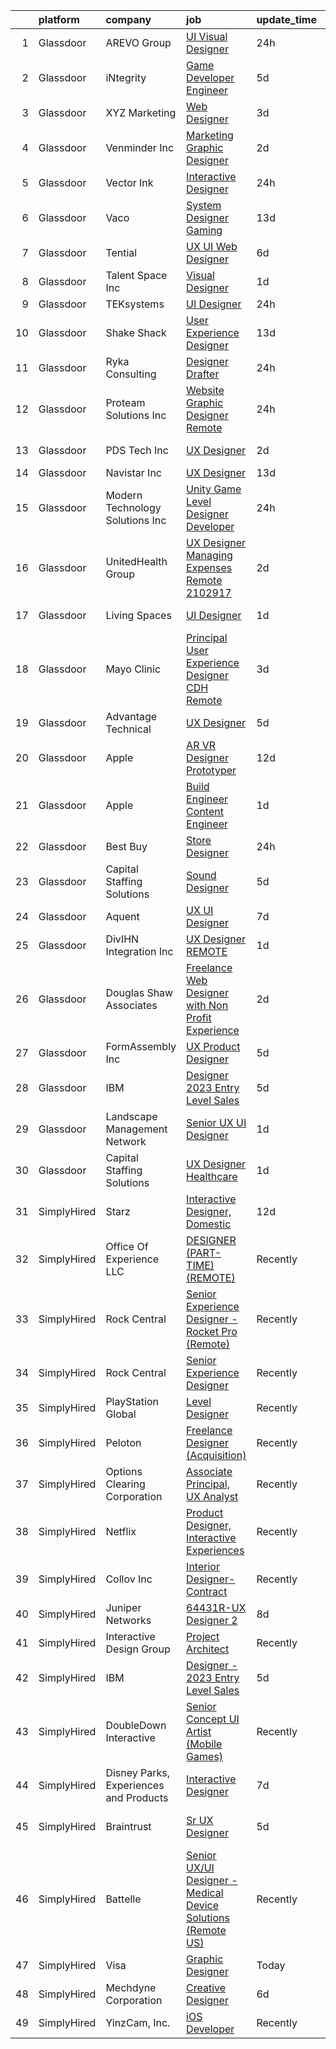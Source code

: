 

|    | platform    | company                                | job                                                                                                                                                                                                                                                                                                                                                                                                                                                                                                                                                                                                                                                                                                                                                                                                                                                                                                                                                                                                                                                                                                                                                                                                                                                                                                                                                                                                                                                                                                                                   | update_time   | location             |
|---:|:------------|:---------------------------------------|:--------------------------------------------------------------------------------------------------------------------------------------------------------------------------------------------------------------------------------------------------------------------------------------------------------------------------------------------------------------------------------------------------------------------------------------------------------------------------------------------------------------------------------------------------------------------------------------------------------------------------------------------------------------------------------------------------------------------------------------------------------------------------------------------------------------------------------------------------------------------------------------------------------------------------------------------------------------------------------------------------------------------------------------------------------------------------------------------------------------------------------------------------------------------------------------------------------------------------------------------------------------------------------------------------------------------------------------------------------------------------------------------------------------------------------------------------------------------------------------------------------------------------------------|:--------------|:---------------------|
|  1 | Glassdoor   | AREVO Group                            | [UI Visual Designer](https://www.glassdoor.com/partner/jobListing.htm?pos=103&ao=1110586&s=58&guid=000001833ffa6fea9a860ae3330b8d7d&src=GD_JOB_AD&t=SR&vt=w&ea=1&cs=1_54bd0128&cb=1663225721382&jobListingId=1008139782334&cpc=3BA4CE39D5B5DEF5&jrtk=3-0-1gcvvks5gii34801-1gcvvks61kcng800-09cb5fbe91300c7e--6NYlbfkN0BCLW45RZuRc772PykXY_iXs7CHdsEvuP3whbuRYvlLzUPBgski3_CRPHCklom68OsOg44Yj3MDtF75NEExsJSqVGvHT9UJ3TsYQpGqoA--RGO67Dbf5as1BcATX9IQbrsfAbGz9pAsupXmp9GdshoA5iLPOWqjSwjItMdoRnjNWhjRVdnRKu356wxDDya7Tr0J8vY1zB4ZWg-7O6w0EApd8m6ltJISrJALI0K7ZZVyh-gaWnslbDwhmBqcX0yXUngjD4T7e-hdhLnRseu3PRiGxxU-XiqhVTlvJfcKkeStp-jki9goA8Jcf4cmBMzRzCL7gA3Ta84gRLthPesI0gU5s_OcCaaD9Z3Mdv98vOFSisi99t9Omi8eBhkZ_5Ktg7kVBYsUy0VSzObexCih0ncIU7PmoHU0twJhJ4VaMZE9JncOeBkagKDh13l1kum7H0upPTIuMQIMee1oHhcikRiS4Wc0nnWwUz4UV3P0YBf67tcFR7JDdL1L6CVHzhffW1m8zeCZ1Yw2cA%3D%3D)                                                                                                                                                                                                                                                                                                                                                                                                                                                                                                                                                                                                                                                             | 24h           | Remote               |
|  2 | Glassdoor   | iNtegrity                              | [Game Developer Engineer](https://www.glassdoor.com/partner/jobListing.htm?pos=126&ao=1110586&s=58&guid=000001833ffa6fea9a860ae3330b8d7d&src=GD_JOB_AD&t=SR&vt=w&ea=1&cs=1_7e505316&cb=1663225721387&jobListingId=1008129780323&cpc=42BEC95245890617&jrtk=3-0-1gcvvks5gii34801-1gcvvks61kcng800-4573d5f5e8c55fc0--6NYlbfkN0C7QpSfatUTTt_pWYjh4fmCixpaZixxEgk6WqG2e9JFSn8PLDX21so4BUVMbM-nBKhUj69Sr6OpTqYDA7c7087Zkx1rCN74-lugdvlBewCd_1ZIW96wtt_ZQBL96XnFuywy5_D_RtQVA2RWdPeLXY6wv17lUkoo63IjPOysvG-AS5xisPuiO1ZcwYqzUtykwDjmre1FINR4PDv9zzsc3dF1uWSkUB2RQno03HC60DTegrPD9mTgvSpJgPq_dVAzefk9DakXLOGeQ7LgNRMxoytv2yQh15yickQnB_8Guz4w8pV75JJqZ-11zaVLIR1dY3UifhipuWM_x6neLw1H2M8chSHu03jDgwzL5uVN_vzFarVzoJLy3i7WR43nZAH39WRxuT2HuRMZdO5NDWMSqh6zyXSu17tS0PnT_V0_HpYPzoOxYIOC2XlYN2G3gmGkhY3mSvHigFWSKRtC2wcd_VQiw79SR4FmPhhhUaSkA5UcGypEYe4YpEHwRzSqp8Qv9-1uHSQXK2jQug%3D%3D)                                                                                                                                                                                                                                                                                                                                                                                                                                                                                                                                                                                                                                                        | 5d            | Las Vegas, NV        |
|  3 | Glassdoor   | XYZ Marketing                          | [Web Designer](https://www.glassdoor.com/partner/jobListing.htm?pos=106&ao=1110586&s=58&guid=000001833ffa6fea9a860ae3330b8d7d&src=GD_JOB_AD&t=SR&vt=w&ea=1&cs=1_8452b538&cb=1663225721383&jobListingId=1008132530294&cpc=41F4513DE90102B9&jrtk=3-0-1gcvvks5gii34801-1gcvvks61kcng800-f26ac9a8bdb5888e--6NYlbfkN0DAwgduWqBP7ymGN-lTADpinz2i-23XbRAyg5ywqS-MDfuU4MrSvHQraRhQ3-ScocNkcZCRwab-e7tPhQcz012uQA-E4W2-riZC6FvJnsZZIT9y-sniPwc0LCLz_CSHo-y9_yveK48Pdotu8lDhQJ8Z6S5muA92RqklBUmw1yW0UAACyTUMqkK6wfj5jbhKfTPaaYvfQTRorF45iTVDzROnG4_sHU3tsO_mvSJxoC7QYJh7v9-8zyDfh2KSTVheBVxcH3PizSgP1BsBWcr_azYDe_98GyJtj_js2jKVq-lYxrfrzD4G7DLTtK7mjXS65nTjTLfs8ukWWZqMmacKNT_FmS3MS-M71cFjfMskF3Cf_SQR0Xcts8Ya6wPqflBWc1b8eTUh1awgeVaBGVV_qvMWW-5G14viUtgolvG4gXANaOp1cR08gvnSMqcKLcItUYOBFZ4xAvni79K-fRkY422r2B1ngD71Q7-rqYbiilQsvaik4tuJr74t)                                                                                                                                                                                                                                                                                                                                                                                                                                                                                                                                                                                                                                                                                               | 3d            | Ogden, UT            |
|  4 | Glassdoor   | Venminder Inc                          | [Marketing Graphic Designer](https://www.glassdoor.com/partner/jobListing.htm?pos=111&ao=1110586&s=58&guid=000001833ffa6fea9a860ae3330b8d7d&src=GD_JOB_AD&t=SR&vt=w&cs=1_a48e29c1&cb=1663225721383&jobListingId=1008134379665&cpc=5EFBB0462F9C6B7A&jrtk=3-0-1gcvvks5gii34801-1gcvvks61kcng800-27972f8e8282f763--6NYlbfkN0AMXubMcf9zG5pjFo4NIRXEjYg0qx6HblbRQuuKPpnfpXE45buNZeny8MAvJCnQq4YNjc1Ikx4X1sKVkRXVJOYDLKQqR7Fv5Z6k8TsNcVY8MkLY14KeZzACUaWJsLL5l_kLcI2TGh-cpF8TIFTv6lh1nya4vVJcta2zxuc6spMz1BwNovLkoXkEVIbl2rtLBGeURpQ9jGG__d4kJUOGQhoGjB_ACsjxSuLoIplJnYpIRleMrSTtpQ7KZAtoHaJpzKk6Yg2NQvVaylb_2RLHpfS5PvmOx93kpeC27rb0wSW0P3O_WhnxVNXKn7kv-1CO2MKlN15MJeqN_2ZQjnfqYLujqzhsMl9K4iiFoTYun5T0sBaVd7qUNhWxvsJhYVsiicBn_N2Sx-IIAOLsM07aKX9EyQMyTogUNFbDRDPIq59LvUd6b-CNe0pr8-qhiBAbGlajNc66M3GsCjhtDvRN4YoLQEm3buVhqo8%3D)                                                                                                                                                                                                                                                                                                                                                                                                                                                                                                                                                                                                                                                                                                        | 2d            | Remote               |
|  5 | Glassdoor   | Vector   Ink                           | [Interactive Designer](https://www.glassdoor.com/partner/jobListing.htm?pos=101&ao=1110586&s=58&guid=000001833ffa6fea9a860ae3330b8d7d&src=GD_JOB_AD&t=SR&vt=w&ea=1&cs=1_2f6bafd9&cb=1663225721382&jobListingId=1008139755384&cpc=41F4513DE90102B9&jrtk=3-0-1gcvvks5gii34801-1gcvvks61kcng800-7cc4b24e4dba69a2--6NYlbfkN0Cd5ZvLdai7cR0fypH5_WiGezUQesq24dbKuF0ly35ya7XTnX1N3U-q7l0Ocptzp3aFrxxJPxjscP_HqQJEp5Du56CI-Al7Gl9B5gtrttJ_qayG8lkYpmiwPT1DGZO-ByAtbFjAIgm7GRTFjAONy77PC8STIJDg_3dCaahWn_W5ZbMGmCFq-i0jHTurQEySaMRaTgzhh4UbukmrdrD56JgHrnm6UhesnUq50ZlgUUp7WV4AVSZurtnA1KR1-eWQlz3rdXTI6oyRsEtFINCJuUQALyJr-uyF3PxwxwNAOxjcO4SrCmcdZopV0_fk6o8FMv3-Upp4jEcEcXxx8O9Q8zga4LQrnWlh6k0czHleRezb8NxiqLVvy18AwN752qFIxgmBGZuE374howukVgiMwH9xww7eRNoDTH3-2q6Ec1FIBEDXXnASSP1TSZXKX3ToDtMwnlrhHxNXUwlrZC6v5R0K1JclnmUiy1fg1LupmasBe26cz9_E1GtzswHkTumNRTPDQcDSMk7yJA%3D%3D)                                                                                                                                                                                                                                                                                                                                                                                                                                                                                                                                                                                                                                                           | 24h           | Wisconsin Dells, WI  |
|  6 | Glassdoor   | Vaco                                   | [System Designer  Gaming](https://www.glassdoor.com/partner/jobListing.htm?pos=129&ao=1110586&s=58&guid=000001833ffa6fea9a860ae3330b8d7d&src=GD_JOB_AD&t=SR&vt=w&ea=1&cs=1_d2994315&cb=1663225721387&jobListingId=1008110168654&cpc=3BA4CE39D5B5DEF5&jrtk=3-0-1gcvvks5gii34801-1gcvvks61kcng800-1418fff10eaba24e--6NYlbfkN0D_sybMACCpf9B-677oK5j6rPldVB6BlrVvFjO_o-GJZbzuF-qh4PxErFUqfUsv_6txMq4qO4BF59x5OmmMqWBq2eMsQXzcbwuDv4advwF3gy-ueN0P2coOBG7i_TS-t2iXgGBrt8G5EfCtWuwRTcokAON6i8sx_EwdBREiOyTbx-vIBsTyCyzcNVe9O9SFQTlEfpqmISo4PT7t36La4ZKVQJ5kroFTjY1sTtjND3ApdsujSarDS18ahk8UfB86uxRbOD_zpTbjIt_g1HY5T5g-neXvYouZngj-lQabIKClPbFrjMaZmjeZjk6JHLunpSNu5zhg8RwrdpmvLRsupcc5o_lxGl8HDEqxFUb_mscNdArwc6sI8uilbGrz0rlMfd4oqnbyWevApQBmDOtwv3Y_EirLRa59aFLNMqDiyrRJoi3MtsAUBFyXmJs6EWqOHmy_8nkLdDMQGiW1mmsNMsqYI1GG5QB_0SdQHiezG9Bw6q5Ee2UTFFrM9W_D6aOxMmnaxcygI3oiNGjR0TMgNoZDeahM0faXsX4%3D)                                                                                                                                                                                                                                                                                                                                                                                                                                                                                                                                                                                                                                      | 13d           | Los Angeles, CA      |
|  7 | Glassdoor   | Tential                                | [UX UI Web Designer](https://www.glassdoor.com/partner/jobListing.htm?pos=124&ao=1110586&s=58&guid=000001833ffa6fea9a860ae3330b8d7d&src=GD_JOB_AD&t=SR&vt=w&ea=1&cs=1_666d4c14&cb=1663225721387&jobListingId=1008126712146&cpc=7F6F94E2229B3AB5&jrtk=3-0-1gcvvks5gii34801-1gcvvks61kcng800-a0ab43ccdca4ab37--6NYlbfkN0D_VUMocHtM7-M2l7xhQCiQST1RW5dQjS02UsWe7tYaNAZWZWTzZ6bpJTAOxr1kLZpV2dOEj8X0RpgoX-6oYgwxW2ECsBFltJ4vvjZtvl-PpiqWrYgxvFyIvS4h8Q2YAmMPYuvr8NxRVbgHo2DJVhnozC-eHuOIzmZusGKTgoqH65bvJqHzi34Cuw_awtDSlwBjxSpg5XlBizxWz96yncO5xsN8N07Kz3kC4YRtvNor2OYZ0txIz_H3Cb0I2ZWWeY0m3M55Cthkj5ypQU-3j8fSFv9zlzWcStNJpNluqQNKu222_iYENYbPlrYFvsDWtp8qlN50BfPokgu0yGxIAn_sL5MiGUPEEyLhucW0S-T7H6FdyNxzpJjtIUYSdrv75A8uaMKgt3-0e-C8DBa3q5IhdOyCN6CC4T30u4dCGzmFbxCuVo9-cYoJsAF6EFE_OaJ4LabrY7V5WJq-jOprxGDI9QIQWlQYpiAitwv03e-3bolQWbkDq8exoTCqehSF93rjnSI3JsGijIo1SxKfe12f)                                                                                                                                                                                                                                                                                                                                                                                                                                                                                                                                                                                                                                                         | 6d            | Tampa, FL            |
|  8 | Glassdoor   | Talent Space  Inc                      | [Visual Designer](https://www.glassdoor.com/partner/jobListing.htm?pos=125&ao=1110586&s=58&guid=000001833ffa6fea9a860ae3330b8d7d&src=GD_JOB_AD&t=SR&vt=w&ea=1&cs=1_527a25b6&cb=1663225721387&jobListingId=1008136906259&cpc=217C45A42544DB93&jrtk=3-0-1gcvvks5gii34801-1gcvvks61kcng800-0b3249c124df52fe--6NYlbfkN0BOEstObOQD_ogjKDbW5-Rezlx5r_kqSXxr2dm5zbHa8v_GxZGOfMhGYw6wULphRp6PmSwec1Di8hxhHU27ntNVDftxP06iqPqqElfRgz5xLVJTk9pFgsIwAO6TCFGGlmjLcGdUMFaPweLp6XqBSr4Cym9cW0jtKjsB7X70CYRvGSFHd7L_cjFXTXzz17gnglHvqMcIePXZcfo9MtuE_cYE0qqU-Wo9mZVWZqqIdtMGdHLN_qE4373es8sjZcn4u4QWxrcgEgXca-lM5tXxYJVV0LaqCwTVTCA3MSQdnqHXZpqQ72B6TBplbKo7XSl1koz9Op1AdfGmcKl1omRRh-utB783uzgbnNkfO7jW1Ha-Zc6GbeSeCP81UAsxww5EmqUxEnlK6whVUCpmCFtzONc1Gc4QgQIHoWdMfmvvdOYJMQVrm2GfZ3D-v7Bto4JStq9YAJX94SwrGdtUczeQDoXzrqX7Jf3A_-7iiq1dPaMfbiuYDSy14cF7goWrSyyNbUs%3D)                                                                                                                                                                                                                                                                                                                                                                                                                                                                                                                                                                                                                                                                              | 1d            | Boston, MA           |
|  9 | Glassdoor   | TEKsystems                             | [UI Designer](https://www.glassdoor.com/partner/jobListing.htm?pos=123&ao=1110586&s=58&guid=000001833ffa6fea9a860ae3330b8d7d&src=GD_JOB_AD&t=SR&vt=w&cs=1_d2d5d59c&cb=1663225721387&jobListingId=1008139170501&cpc=3BA4CE39D5B5DEF5&jrtk=3-0-1gcvvks5gii34801-1gcvvks61kcng800-dcecb4742878a042--6NYlbfkN0AuKz8EBO1xHDEL7V2YF9xF3dC_I9B9i-Zw2Jh8clPMK3KTieKealHQMRxLfyLBLKJ_aEawN_Ftcm3oK5qCBmQYIAFLuUNknXqU1RE4IxkKMX0GkemECBHvQwML9Bd2KsXdwxujbGWC0DUgt0jSXNgrf-PmCL5RIro4jTAdH0zkQqIjwcsRfYa78uD79Vy7VvdCjezqY0aFCX7sNs-B1lSJCYQ1-SgFCKdRXCcvuQXxXjj4DjAu70v0hrMip3kxWlMHPvctSryKyJsq7D4MbkipnxgCd4wy85aByGd1rw6GVniA8RgCR4ljPodNQpuiPSI0UodADrDN7m6E0EedA8x5kmMV5QthwXNEiN-3NjFWnzKp2Mfl9nJlz4DnKbdjZ_pdhK5yOZTfXJNQ0wpF4dy2XyNFUOvIy3WLp9-hcnuav8WsMEEpBu5i16r8uJLZZguzD_F5wKrSiWM1G4j7ZPcSFqKJzbMmn6owzfX0JCtohDekCUEu_uniKlbMU1V9Tqz9pWsaeAA3nLXkAMCahzbxP7INuF4bsb0ksi19ur4gLZGLlmahhhjMzO8VpZ9lwBvIaD0xYXfoWZbNclYQ9hcCEtVD_n-OFv64kQIvoo_e8eRWeeM5GKNcfi7fp52yW0EIvVesMmPlt_UQcMs8x0MTkpk8qUNYcA8mIpDuocU9xK_poD-OOTCP1YG9TfbSJ1nJaUhusd0-BDTgGGtfAHCyaIgjfxxvgXBBA0oDObrf2EYFL_Rrounlb2I32j17zeS0w6NeFrMJifnqXNV3UAgCVhw0O0CBZmJ0zSIhKlVay63T018pgmUxNfuCCDpch8_hr1BwzC5qklRQdVJMRTQuH3-2JI53LrGa0We8uNw1o4L3q3yemDOPpdb_OFAsqPa95og4HC1xZWaeQnPLU_lJy8DrIbfdKWLOkIcoJ9xVuA%3D%3D)                                                                                                                                                                                                                                         | 24h           | Chicago, IL          |
| 10 | Glassdoor   | Shake Shack                            | [User Experience Designer](https://www.glassdoor.com/partner/jobListing.htm?pos=116&ao=1110586&s=58&guid=000001833ffa6fea9a860ae3330b8d7d&src=GD_JOB_AD&t=SR&vt=w&cs=1_0435dd58&cb=1663225721386&jobListingId=1008112459297&cpc=75B6770C194DCF89&jrtk=3-0-1gcvvks5gii34801-1gcvvks61kcng800-caac90f295fe97f9--6NYlbfkN0AUow_dxMS_v80f0u0K9MxgQayua8bWJUgZcUej3_6JYYtfmhx5VHDKfESYDm4fPhlQ7751unAm1HOhjzl5UvewZP8ITksCLwZBKhs8NGWn9f9-pjmLSuoRRFVb-8QhQOvpytfWC1hs7A_RnM9Fm1_gX4iYMLbt36vMDuNvN-8L9tKeYRXgrGyiKLZzQttvzsywusibc2rtkE_IodfptEsYvudpcKTOFeZ71gB4_fb33fdjwot1Kp5ccb_2VL_42193OQTfkWwDpN209KJy1uomI1KhYRi0_MH1phu6QTpeLUXqmi7mGzx2buDplPyxgE7m5sc0wsLRS5BImE-TVCWfttxQDxOPyLRdELlnQuxIyUIZ40j-nJNbryP3mlP6ytuvF9t3ks5UPht-TbILdw0g0WqXjTssO6Tq4ymf0hIY-MsqZo0r33lQy0ZKVGcQfvYMxOkRhneEurtpBehMXoGq4igy6f4STbWxULisNxPeiyzpaQzabhINqi3cCAXkV2O-COVb4VH70xs8_HZSlxczFN2SqwGSJKtpBrda29OiuVYIOt2Mwb5IOkwnNThdEAp8KMT4giQIKRG8ufPcWPQaNREGm3gqh79jNuwiT7KaqvinliYke3aHTZUo3TBbMP_NkfPSRyBeOovhfCIYV-Qi_QY-RM442mBbg25DNpqJGqfENbAHdYO27FNfRYDszxww2fXjmGmXahZ3MvWn7pCshzs3WIaXVrfxU_7SeWbEHp4cUBeG0PlDLT03F8Gyvnxv-Eq0Jdc3YVuOqkqj-rU9yeFBgUz6XV8Kql30k3hkABNmdw8z24qosaaH8-oN0gVbAVtX8Pz8EzEMdWhpXk41cdkZ19Loxph1he4PXh62_0mjwM0rdwjio9ClgB9QCd3wCTWc_wgIfUdc5nSJXGDorgExZ2RmytUjHP52zbzd4oItfAzFDDfsYKDbW6-AToXDADTxDtcpEcbRfsqNvNJbXPW3uLfYC3ZLoxFuStSAOvzgi7iWv-G3)                                                                                                                                                        | 13d           | New York, NY         |
| 11 | Glassdoor   | Ryka Consulting                        | [Designer Drafter](https://www.glassdoor.com/partner/jobListing.htm?pos=110&ao=1110586&s=58&guid=000001833ffa6fea9a860ae3330b8d7d&src=GD_JOB_AD&t=SR&vt=w&ea=1&cs=1_6133ccfe&cb=1663225721383&jobListingId=1008139998254&cpc=B05B6D422C45E27E&jrtk=3-0-1gcvvks5gii34801-1gcvvks61kcng800-32eb172ed100978b--6NYlbfkN0BU3E3uBKBZbNTSbLzckjhRwapKnZGKr4Ufg4kRnKG8RQSLApK_C9AQv2BQNP1JRBRyG7ltEWXfJCNcl8WlisuekNUJO4qeUk5I-F1byHD_vouK3u587mS58t4vOr7bkfVVbccK0P2OqQ3uJ0I6eQTzDUBxbM_Ls0YekFlKqdBEr5Z6jN_8EVUwKFYC23vC7Cde8ONA8bGzDkS5FOX2OpNvy7BmCEHVQz5Lih4qcrrVQsuTkoDS9VllNDuZ1rnxXAGyW2mDZobb6rYR_-Thlh6sp-Ci3BiuVR5hMjW82nQ0Jr67nlkwhPhqhQ8XkyAJHLYiUDbxlFwaW9BDE7l2z1_u8S1xbH_A3i-z5p4tNMz1zmmmRHLqN4iXZ48oxmPJ13LHtubNnGOYiVBs_B4wgcfqfeXKs-5j1pjH-85vxocMUqN81Whka8MM2MvQl8aqJG-5UFfUfLxKyQXOSGQJNhLQVb0DQ7Fd-eVnpwcpl6B-3yqvp4IAvS1So7hE35qN3g_BOCL0eZuAsg%3D%3D)                                                                                                                                                                                                                                                                                                                                                                                                                                                                                                                                                                                                                                                               | 24h           | Seattle, WA          |
| 12 | Glassdoor   | Proteam Solutions Inc                  | [Website Graphic Designer   Remote](https://www.glassdoor.com/partner/jobListing.htm?pos=122&ao=1110586&s=58&guid=000001833ffa6fea9a860ae3330b8d7d&src=GD_JOB_AD&t=SR&vt=w&ea=1&cs=1_70be4e5a&cb=1663225721387&jobListingId=1008139630829&cpc=9908D8D4413DBB8A&jrtk=3-0-1gcvvks5gii34801-1gcvvks61kcng800-8d0b54a156235eb0--6NYlbfkN0DSIQBZQ-2Vai8_rtyWPENsIrxgvuk_9OUeK1VKqbOx9HU1FkKsTKPGTJ1fQ9JpvddsmtbbXgyPY1dAuCmzKxvfh4rr83FZJFcdnj5lkSqABa0vCWC5iPXlpVvunjiH3D5Wa8Llab0Kv7n1diRReKdhRQimaK6GFG_rjtcq9ihRJQYAOppNVro2aY08JUfake_B8CasOWKaF8uQ4aPrKZQvMZQLqeKAFkDM-ctiQhxSgiYC2STFI7pt8lzNdzwwedNDEDDSnEIJm-suECEGwN_4q-tQ46i4BEl0AwP31fJE9XDtCqodzYCmZUv41JY01TRXU6irSY8sBNSlI35ta4OBSpESEZDtvyrVV33ebvHKleLZ7C5qDqZkFL6qhKsp_5EDrAcqktL-8C_j3oIknfvog0cmglVbAvXH8qzY1REEBoWNJWMtDaeFHDsLBMIr5xnf0G3AlY9fqdseJl6oew5qdCoe1EoLA0YCbyC7OIsn6MuSCYLkcnq6F2LfJ-i37kiKSdZnZk_YUge4juvehkAZ)                                                                                                                                                                                                                                                                                                                                                                                                                                                                                                                                                                                                                                          | 24h           | Remote               |
| 13 | Glassdoor   | PDS Tech  Inc                          | [UX Designer](https://www.glassdoor.com/partner/jobListing.htm?pos=121&ao=1110586&s=58&guid=000001833ffa6fea9a860ae3330b8d7d&src=GD_JOB_AD&t=SR&vt=w&ea=1&cs=1_09e2ce02&cb=1663225721387&jobListingId=1008134602894&cpc=9C2286EA3771AAF6&jrtk=3-0-1gcvvks5gii34801-1gcvvks61kcng800-86678be66d9239cf--6NYlbfkN0BLQ6hkz6GMEPsiDV6dZwFY4wMBUE_AioakCFmtqBrqGqP687vd9SjGI0X4jC5GnZ94y3CujN2nSI008AMW89hDcGIXxI6XfOk8RW-xy0sSZTToH9Zu0Aytpm5OdzoZy4VGW1EUdOyZeTawSEt9wyFReE6waBrLAfhOzQGOYYTuzMJwJnMHQvvMyrnBCcrGZo2ry6t_Nm-QNZFNflquvxa6PRNCg1XGzKS4PHC1ViiUeeSbb2QRwRMefqbG_HNuKy_JTOTm-woud0lZuouNH9tEKR1l5MtyD-mw6yMLUmNph4vDLxRvEwByapDpXTILfSzjQcTr2UTJfKL-2XqXIo4nOSFIJjOPT2etuCCBBxRA9DXQmB_NdQV2pH-TpVGSoE8VrviOlRchANOJJx5y3bQU2BfnzHiVagWNDWTuNDZLOt2mfz6Q8czrPjVNve6k3o8fr6ePbNytzejGMpIWi_FetDQa4hQL7ty4pl8MVHzv_qcKjKIWE9jgvjUecvRhNOXZ-s6B_K3qswM-Sc4MrY_TnUlxxZVi6vyhkN1FUSbLAQ%3D%3D)                                                                                                                                                                                                                                                                                                                                                                                                                                                                                                                                                                                                                                    | 2d            | Elk Grove, CA        |
| 14 | Glassdoor   | Navistar  Inc                          | [UX Designer](https://www.glassdoor.com/partner/jobListing.htm?pos=112&ao=1110586&s=58&guid=000001833ffa6fea9a860ae3330b8d7d&src=GD_JOB_AD&t=SR&vt=w&cs=1_fad2a319&cb=1663225721384&jobListingId=1008109657234&cpc=9908D8D4413DBB8A&jrtk=3-0-1gcvvks5gii34801-1gcvvks61kcng800-c03e3d61d62ddb2e--6NYlbfkN0AKaw8O8HtsTpjEdZ8TD4sRoCQOMb8M-nU-vU3s0gcF0r3-yfGCd4qXtRpKh7pLIDIM_WGHspAbEH7Mm-DXOvseaNDbhboO7HxJY1x0-N-IbXp-gm6-_pBopNgxhFLiAEmGTaW3dCXraLD4_5OAFLHz5MDSqZ_FULqBuWoohxZw04tAZFDJEYFd9Z8NOZnBblnhV_hmXB1Fk-LmuptOD5VlsO9LEuUuiCwtmLLRsTQtvAHtX1T38JSuFwkhCuCnkkySko9qNph4bvCILDtYUrSssSZVpEwzGqk_sqJBOKCT5w4rvxvTAefPbE5QNtZ173nJzqia9EjbkjIOzSM_Di0r-to9aCKDXE_mIff8dvVn0vqN94mqaoxSlE0I3kwBAiAoZyX-_nVy-UoRDbQEZa2hbzTAaSAz9mjGYRlzv3KIqTUPU9HXOpq1q602u7cmlUmzJ5xe4AK2PjQi5eNNZEPE4pTUfM6Uaow5rJJhwlF9jeUeMzq0RLGxVXKHwiWradH938Q6PVUONd7Uf6lXo9EnjGuSv65HqtBzL1WjP1VEJMDDtISkSwrV0w9mKkblGyATvBYS4eMqgsV0yRvpxnx3zt0KE47stLb-RQc27BYrFgSoWNQ6lXuHUFhKTLJMA_38JyD4meabus1hLzjA9ToWz30201JoCOFP0qa2gZv8AbwWnSLWM1adfS4P1ROZaKO8uQlp8zU0_oM6EQWgSFZi)                                                                                                                                                                                                                                                                                                                                                                                                                                                                     | 13d           | Lisle, IL            |
| 15 | Glassdoor   | Modern Technology Solutions  Inc       | [Unity Game Level Designer  Developer](https://www.glassdoor.com/partner/jobListing.htm?pos=107&ao=1110586&s=58&guid=000001833ffa6fea9a860ae3330b8d7d&src=GD_JOB_AD&t=SR&vt=w&cs=1_2d6965b9&cb=1663225721383&jobListingId=1008138983796&cpc=6193B0C32834B022&jrtk=3-0-1gcvvks5gii34801-1gcvvks61kcng800-690fd81d0a030d18--6NYlbfkN0C26OT7h5zXl7z1yVTYwN1d43osiYS9hmGqw_eY7i5KFzRWaSyxghJjTLzNEsEWeJixf__hBYYLHzb9VBeo4Wo_szQ-6CN-LvWybHl0OyvVrB8A_1_Mc-UHv21nnb48eAErZymBR57I8EETW2nb8RuiLDEnJGEmRZzxQxCGsGVFQlqHAQymqtoWUy1IfvdHJkMhbidZ2P_DmCaSFP9Pu5PQfiSnofFftWRAefKPDJsz6TTbIRQgzLkJuzf-vU0zxrLX_qYzRVygX7SiKTsezvypuDvbo1WTLHf8OZ-lMcVmdIogRc6R_JSOsIvQGo1-229AGxP9pgyHvW50YWyO0dzcnzFKtyEZvOTdh6lWyTOuJbSieDMwPuKNxRs0l7Yb9VSGCEVOrin1C9JjRxnndAvzVKQp1abD42ClTUqwQdUElH0gyH7Dcxbz)                                                                                                                                                                                                                                                                                                                                                                                                                                                                                                                                                                                                                                                                                                                                            | 24h           | Huntsville, AL       |
| 16 | Glassdoor   | UnitedHealth Group                     | [UX Designer Managing Expenses Remote 2102917](https://www.glassdoor.com/partner/jobListing.htm?pos=113&ao=1110586&s=58&guid=000001833ffa6fea9a860ae3330b8d7d&src=GD_JOB_AD&t=SR&vt=w&cs=1_22bac96b&cb=1663225721385&jobListingId=1008134369295&cpc=1160948BCBA38B5B&jrtk=3-0-1gcvvks5gii34801-1gcvvks61kcng800-4831527382fa19f4--6NYlbfkN0C8O9VKdOj_1Zh75e9_CvYhSsWVxS1Pvi5WUWhsf4w7FOycHcR50Ta-CQORLM6vDVcl8koeDK1B0mHExEAlkG7njoJp1X-sxamrvYFlKwPmwKMg9qTb62sNo-PB47IUcAghoLOoU9DUWfwcBhqKJlP184V-pO4qxAYbD_xTcME6_EoXGXelQDvKvhboDE_91r1JjTL_cEWnbWauhpYMq8GerdX0BvOUDctimtbNk506MO-PMcQ8S1CF3xW1ZPMgdaToyRNn7RxqZ4_1TVusEft3iyhQP32ySBshyE9K0Nq_SGhaPEII6wfvAVAW519hExdazsRTp1pkwSu6M_sAke99Mqjn4dKE3vV8Bo1vjOT8PS06IC6gWy655VPMaCwPiFN8xteCsTis6NgJfVpYa3tS5Gs1fdf00O8kMCBUHUoPcOSZuErBHSgT)                                                                                                                                                                                                                                                                                                                                                                                                                                                                                                                                                                                                                                                                                                                                    | 2d            | Eden Prairie, MN     |
| 17 | Glassdoor   | Living Spaces                          | [UI Designer](https://www.glassdoor.com/partner/jobListing.htm?pos=114&ao=1110586&s=58&guid=000001833ffa6fea9a860ae3330b8d7d&src=GD_JOB_AD&t=SR&vt=w&ea=1&cs=1_3ea8b41d&cb=1663225721385&jobListingId=1008136057883&cpc=9C2286EA3771AAF6&jrtk=3-0-1gcvvks5gii34801-1gcvvks61kcng800-0ef5fb9a4010e2e5--6NYlbfkN0BCErBklGPwVdmEBWKJvGOx97ULaje17ViBys7QDBnJ36oFFJ4rVS9Av86F4bdEHgvV-s4DkMW5CKgaNeg9hKop9peLTZVQwH9-4CfG2ezlBErQVvrBJ7cF2ir4TgLnxDJT13LciWpRjLY5-78mHCRW4srGv1h0qcGxiQLr5KFywP-Sniim3_gNYSXpriAsagzgzXcwJdsTkIwyFmLI3Vbw1SnNCDORg_qUklyXdBQuKNPg0YNZ58AMPe2Y9yBCE7TdRlwoGio3OjvALpCEeM0n59ifdx_aVWrPXB42XtXcX6k7un472bwPKCXvUzDXEufUiclR8HVEZRDVNX5SBliKNzEzuBFvg3Ho_EnHDQbEFtmHkMTFrSy7zX3hln8WPIhHtRpB4QUhyMM6gyYY6bADMM1gOP2aPpsmOjPuL1IZTp-ljdJvj4krJUhQNGYxnMM_32LG_vgKg2gdn9x3PGyQLD8xKYjfj0yCTB1c2ze7sJz49rXTgmWCfg5-arIWDxdWJbVcBi_fb_eA_24CUm3V6K6Xzt4q3nUzA0NWnhGB8VKweXbBuywgfTH993ytuo38KhnnZCSKxg%3D%3D)                                                                                                                                                                                                                                                                                                                                                                                                                                                                                                                                                                                                    | 1d            | La Mirada, CA        |
| 18 | Glassdoor   | Mayo Clinic                            | [Principal User Experience Designer   CDH   Remote](https://www.glassdoor.com/partner/jobListing.htm?pos=108&ao=1110586&s=58&guid=000001833ffa6fea9a860ae3330b8d7d&src=GD_JOB_AD&t=SR&vt=w&cs=1_0b80deba&cb=1663225721383&jobListingId=1008132423634&cpc=F2E91DB1AE7076E1&jrtk=3-0-1gcvvks5gii34801-1gcvvks61kcng800-22e263b13a21b426--6NYlbfkN0DAEceP-M7Shj5_gfKRzkCBllP1lnjH5WM5gyIsLK1tG5I7LeeaiVBc2NmkugE2pFASxQwGJT_bmyFSzCnNxLMrf-idMHMV4HqrbueQNOotwssm7yAje9Wd4px5XzoBeLn0hGZnojA1sSE0GXF1pmCC-Mv5qowflT-H4X4TRw8_wbqitoc2b6KJw0bePwht_KkT3MAgPl0gTQOJwPwjtLK_qcVqthQE6pECqUm4qjsNcg3QIKFN7Ru5TGli72tnbt44Pc9sS125dQAxXRIauQA9iirJASwb0QqJYW_1ysaLMNtXHiuGn22eWAe04cewJzR-qaHpWeMeNQlLxtqgRsoPEGW5jzRVJnsQlapazXlpGVJ_4s1I3m9_bpjWCC6CyeeEyb0SmOqaOeMKpFhqSmDQHMl4aSbBXYdxwuL0HatCV4aDZplmaAMmJtkAwS_stPYeZimPqFJdeDiao6DO1OJz)                                                                                                                                                                                                                                                                                                                                                                                                                                                                                                                                                                                                                                                                                               | 3d            | Rochester, MN        |
| 19 | Glassdoor   | Advantage Technical                    | [UX Designer](https://www.glassdoor.com/partner/jobListing.htm?pos=120&ao=1110586&s=58&guid=000001833ffa6fea9a860ae3330b8d7d&src=GD_JOB_AD&t=SR&vt=w&ea=1&cs=1_08114972&cb=1663225721386&jobListingId=1008130402855&cpc=C891152315FA1AD8&jrtk=3-0-1gcvvks5gii34801-1gcvvks61kcng800-072a84bc3e684059--6NYlbfkN0CQRQ3eiV4YWjrRS1ho7HVQ9JO8v6Fb3eU0yDOJbdOiEguntuRlpE4-_N6DYLNj-GokZBu1hZ7lpDV6rUsoRnsT35dGJJCdwM8cF-5HAr67c3P9WnYKPAVDmI2tuRKjlreidRllA-gZ3gAE8MZMEX_JV5dpIz0-E1apUzLNsyZhoRra1hcZyWCjvpZp_gKORskpNQT9TIujWYOF6pOws2vEYe2Ere271uEtDThBwWkRav0JogSrrkMrRPLNmqVjf0qzXzcnBef_QXtERV_3PnhG36dIahyPnrMR9iW1N7MpOvswVBxnlpgWq-W6P4iHJt9D8GoZZWNV-EiOJJa9zC6cTvPRRqcFF0v1MaKlFHLJfBaGJn3pSulSFtbGdCSoxpl9t8bEMxAE0ofwDFa7vn9drK-kM5ciPrZLfnZ5nBt0EdXtiGmWqDdScShfz6ZSMeuwkXSsK5Iw6bgco1LmM6F9FDW_ratYLSVrTUCPng91_9lYDY1YeXWRsCtzrflmUt506XRG-vn0bgvHhqBm_IvuIti1TmvB6SeZ9shZw1XHLFmRRNmNsmI33qEToLEUzJKLmMc2QC11nQ%3D%3D)                                                                                                                                                                                                                                                                                                                                                                                                                                                                                                                                                                                                    | 5d            | Concord, NC          |
| 20 | Glassdoor   | Apple                                  | [AR VR Designer Prototyper](https://www.glassdoor.com/partner/jobListing.htm?pos=115&ao=1110586&s=58&guid=000001833ffa6fea9a860ae3330b8d7d&src=GD_JOB_AD&t=SR&vt=w&cs=1_b8ad48b3&cb=1663225721385&jobListingId=1008115119104&cpc=AC285F3A3ECA6BB0&jrtk=3-0-1gcvvks5gii34801-1gcvvks61kcng800-a2f0a9bc24df6a4b--6NYlbfkN0BvKrLyj5gPmtZO9T8euul8TCxuuKNOtzRJOomxnwSEodTz2Bc-sPZl1dBMH13w-jNZjHOGIjLlgRL2NfnNhFT5vzoIcbS8UfgpHq_sfUAy615_2Eo9L9Ve3gBrg9cRgZc99_KXb7O_BdPILyoj8wDAzGcrqUpgcKfYgEiKRiaDQD7wfOck57P5gHRUDo8MgUQH1tKRHZVfrY4vUNXCd8aosBu963I96D_l3o2hRnx8FmcojRtAXVvXli2is3dBqdGP3oPxZp1eB6Hu1yDGpboomgflkjcSfg2puMT8J1PFEr2GliJ_MwhctQZ9CbAXCynjbHq5YRgQRo3-uk4nr1pbxIYa7Ejj7jazBcQcBlsobb7qYW7TzZzxEOYhYgVA95bRTDMxTdYdiytRHhE9Cro40HvsxOIVjClkmVB2iUIN-VOu8upX9WNw8Ai1xLFBYBTvbxv38tM1gfvGnzeeu47uyneHj2Hy_s9ngr4cwA9fK7L2ORY-cawaa7O4_dl83cIUkWQsfKJv7M-J9XIbK3crpHwUDglZU7lnP3IgCH45BIxAgs4urkOuGfmd3FmPtZhvV0pXFN5pOnPGrYnTnlQ6kQq-CmnET9QdMAX4droURFLvsKsyIYzftEVBbEb3vVvqy_WD5afgcRU1U_JizJk6Ks24ORUJ1vBrlJdbQjPrihkihbY1xJ9koNa74A9xe-xdJU8w3CQB5hDXDtIqeBjkSGAUephe2SsuZsyjUQ8D0O0vyFy6EQ7aDwlhgBZXwBBCegtMjJUBuYp2_ITxNBZGRa52Hbu5C6wCcWGQPibTY-FPngLkowSAkTw2x78RYgKhXshbwoyLy4gb9mCF_aTfMdQJQAVwKZqovXizR19JppcwiTTGlp2Td7TeS-q9cxPkv9C3haBdLzFR85OULflqG7jVXYnBf9DLJGKshJPoEBC7MafgjIjRALPjuZnrzOlkOD5INmFm0w%3D%3D)                                                                                                                                                                                           | 12d           | Seattle, WA          |
| 21 | Glassdoor   | Apple                                  | [Build Engineer   Content Engineer](https://www.glassdoor.com/partner/jobListing.htm?pos=118&ao=1110586&s=58&guid=000001833ffa6fea9a860ae3330b8d7d&src=GD_JOB_AD&t=SR&vt=w&cs=1_3147cb87&cb=1663225721386&jobListingId=1008135855777&cpc=654405A9B1E0A9F5&jrtk=3-0-1gcvvks5gii34801-1gcvvks61kcng800-1f4bcf54938f59f6--6NYlbfkN0BvKrLyj5gPmtZO9T8euul8TCxuuKNOtzRJOomxnwSEodTz2Bc-sPZl29JElYHfcoS-autU2kzc2e6HtCLOqMbeUF-VK3phLQn0a58xwGjht_5ZbxVt6yBOnNkgjfC97IWc127jDuRZryolcskpnrV6RTa0OGfWtFz6Pkwu27yfGV1yqRe3VNaKMmhlbWKpn67ew6nxpsNxG6o51syVT7jJTe35yxqP1HwUN76_PiJvtaffRUEGKKhXs75ZvWDTKoY7jtq7zl73ynU2lUbnZTtP2BkN4JaSt1vhTHAo29LZ_gbzZ2DAz_3r7o_KVsDalzRYBdVFgvCu27CJ-SJWHyYDzlAgYNevGd6ss7bNvDxeEznb3t-UTyj9JXx0AmF6dHi6CcpB1IhWKWMgnwWN5dzchHOQsTk8_kF9BZntApcz0YcBqbXUB-YS_eB7S7kK5BdFK4wCRVSJnc0HiPsrLTMvfd1u_bxWNQ_84K3zSs4J_77cZjyRHO7cLm-7ynDqzIzHA6rSmwNptXOFXDyDSFI34eFPdcv3_Gpb8gJscel2hckQyxwqxNH7B5OmOXTZLWt_vBGTp9c5FVA6eF_7VJCE04cucbvwB7ZF2q6V2dMCu7Vu4L0kxoqztqI66gWBRCGrrlNtgIGMbEVL7maqtWEVkZewwIlASMIw-txeh_8pVVLj0kLOsRhWcvDTGZgg7oMWdANDffAU37Hs8ciun5w8-Qsb9V6t2gcQoxeLbks2U_uqEcvvhOGftgJ_4skJLJhfl28a9YhpldAmWpNdd4m0gCwDH6Q1o78gvZe4a6p9u0YYj4sX-OI-fKbh8V2Gg8GOhEMywCJmlcCP6AZssvK1QCbSr7S3JxgVtKY_RZ-hHBgw4CS89tX-cgOuAlxPUQTZ68JWxrYbdfa4HhECEn3RFLyaZTGszC3ZzrBEEVr0tGwPST1Tgs3W-PuuXVRncT0zdncIWfQcTdi-xIzoaK0c)                                                                                                                                                                               | 1d            | Culver City, CA      |
| 22 | Glassdoor   | Best Buy                               | [Store Designer](https://www.glassdoor.com/partner/jobListing.htm?pos=102&ao=1110586&s=58&guid=000001833ffa6fea9a860ae3330b8d7d&src=GD_JOB_AD&t=SR&vt=w&cs=1_8ce53a59&cb=1663225721382&jobListingId=1008139894431&cpc=555ADD10F5BC937C&jrtk=3-0-1gcvvks5gii34801-1gcvvks61kcng800-bd39818028e880bc--6NYlbfkN0A3euUoOlcFOg58Q6nmuUh0Lnp17JpRiT8Tdiqcy7-gIznARGic2YbyclerIzERMUf3QdVh_Nw4BR2kdh94Z-1JWEOu81DhRjXzv_1QqZoR0wDaoQUY_zpOqyJLZolTAoZKzlW7nRWg-75yA5GT7-TuH6icC7a050G-Gq2iaRD7qlIJTX2PsNzBOrnDG_3pHbGfYDqRUWgiFts-xRJHzewDAO_26UOiRXv0vYhDH57QxzSK3-TFpnCI9NOku8xr_ud82p8nOrfHMVq2e-X-1fC_PSpZE5vm6laa9Sj4RLwHJkfExexY5CxHFb9IaRxNmaV6mYoGcf1zI-DNE00Y1_67Z1reqUyOJzduLsAmcNCFEaWTEAbs-0xfmRr-Lf3dcXMSf86sBxRE8ej89yacw2F1m1IcfqBHSreiyDtoLWybccpcGxB9ahZO6J8P-marG3BrCMtSwX07zyasMP5wmkiKnLTExYisSTcdPQSTUp-1tdawyHNobzET94nLy2D88QU%3D)                                                                                                                                                                                                                                                                                                                                                                                                                                                                                                                                                                                                                                                                                    | 24h           | Richfield, MN        |
| 23 | Glassdoor   | Capital Staffing Solutions             | [Sound Designer](https://www.glassdoor.com/partner/jobListing.htm?pos=119&ao=1110586&s=58&guid=000001833ffa6fea9a860ae3330b8d7d&src=GD_JOB_AD&t=SR&vt=w&ea=1&cs=1_c80b4532&cb=1663225721387&jobListingId=1008129709119&cpc=9908D8D4413DBB8A&jrtk=3-0-1gcvvks5gii34801-1gcvvks61kcng800-09213c6d8b86affe--6NYlbfkN0AHXq2vAVwR3IH7wgnTMdWCa3HguypIXx0DFudX-u0zu6XSU0N9gDGCMsnO9yvyAfN_kLx_H3lDVVid6YQ8s5rRwP1Oj-6I2tZ4J_DhfnI7Sqwo0O2vIntQaS2wOb-iUjXPBHbBvCRckoDoXMJOzdxtq_kWXi-rWMrYVNO55dhacRX_Ur72SdFvrY7JTtq5Yoega12PfuS8uxSUEW2weqJ1MS74-hmAdxUwUQT13SM1JMpH1MnjzHSUBl_cfwkbNVcgMnQfUY63dTEQ1p1oRpDdfd3ev0nHj88tVPQdJr1UfsCK9dhPPmZ4lVINw-ZwE_aJareougwoE0R-zFtrtGiZjPOKYZucVntvT88Obm0aKyEbtcsO_JoDGxYYjMbHAHNRBg68saNMzRB5aS8JJ-CqdZ4_1GggzNWw_sBAfeVSEUjqpLP5OP59Pk-7VJbSQZNfs8m_wLpIdAWuKMoR4TblGTVjqaezkzv5IfBPc24gh66B3EZJQFEVg247O2Gb1PTTTCP1V3agUQ%3D%3D)                                                                                                                                                                                                                                                                                                                                                                                                                                                                                                                                                                                                                                                                 | 5d            | Remote               |
| 24 | Glassdoor   | Aquent                                 | [UX   UI Designer](https://www.glassdoor.com/partner/jobListing.htm?pos=130&ao=1110586&s=58&guid=000001833ffa6fea9a860ae3330b8d7d&src=GD_JOB_AD&t=SR&vt=w&cs=1_e686068a&cb=1663225721387&jobListingId=1008124942081&cpc=9908D8D4413DBB8A&jrtk=3-0-1gcvvks5gii34801-1gcvvks61kcng800-cc03e26b34de150a--6NYlbfkN0DMrcEu7yrtATojKJA7cEzGQ3FdRGWLh0CZQInL4ECGI9gD0Wolx9R2v-Aex0-GK051oSVEADR1HaljCMl5mUAK-Uozr9sPqWJ4If0Gri1eTbPUGKgabyiHLRVp1C7lSLWZrj76mgMXxEWVZkIIr9lJRE8jLfXAqWTMqlpg-lWmatIFFsxs_PBi3oa5V_Y3FNRrVwTAzqRXPKCTS6RU1_ufU9wJ-quiRXPCdIkfxajK1D929Su_337fn_M2DVl0oUHfU3RH3KgTo8B7gNgbs1AEvNV3WY9uQ0EL03-8YfIdU1kfNYzVS09quo38ZNnaSMKxrWd8NrZxmwlYmoT5E2WPLi5VVxuEI2oLVUheuDpKpXdsDROFhesLtcl5hZjj71TLvR0G-p9URyb21mQtjhhfdZvxyd6YfxtFbkiPTQpK4D31WUEege9WpT944wagDm_PxT0UPuGqHA%3D%3D)                                                                                                                                                                                                                                                                                                                                                                                                                                                                                                                                                                                                                                                                                                                                    | 7d            | Denver, CO           |
| 25 | Glassdoor   | DivIHN Integration  Inc                | [UX Designer  REMOTE ](https://www.glassdoor.com/partner/jobListing.htm?pos=127&ao=1110586&s=58&guid=000001833ffa6fea9a860ae3330b8d7d&src=GD_JOB_AD&t=SR&vt=w&ea=1&cs=1_da8e0b67&cb=1663225721387&jobListingId=1008136856603&cpc=AC285F3A3ECA6BB0&jrtk=3-0-1gcvvks5gii34801-1gcvvks61kcng800-d49690905c7f7b4b--6NYlbfkN0BJ3u6qF2wc9ICgZlvsKuNbbLBNkh5ZBfvXb2PoA2N6Q167jZcvFJgUYQitahDww1tbm_Pe5K2A69NmPtpIGt8Y-GmNd8_le7Dol7KnHiNsxmoLTZ_wk7y5Lhe8QC-oj5G_dbIIv086SZeZfeBRTxsca9GvM_MwByNhM2IkdhqpdrIAw09r1YnxZ5cEQpplpkt1ryzc_zNIXKXlhKLobKw0zQ5JLAyL5b4feghAJW-aikul8yyEGYP_91AHfSCorJBm7nVVKlJ4qUGQdAON-tPRDpgAwX7rNgBVAKRx_zihifF-wBanfevLjQ0K_ASdNliqeWgQ5QK49Q0RW-f1ybhlcMc_nZwL8s50vA5FsfWSB5W--PJ6sf1_Z0ypmmPjlBEktJVlDV7apn4CI-FHHRgys_W4IrDG8XqnHNTKChGXL_f2JrlQL815O4imx9dct32nTDJfxvp-nDaYaQq2Tv9kNBXQ9UqCSrFUBqXR6zQHKNOiYPrURJJmgW6OFAvQKAk%3D)                                                                                                                                                                                                                                                                                                                                                                                                                                                                                                                                                                                                                                                                         | 1d            | Remote               |
| 26 | Glassdoor   | Douglas Shaw   Associates              | [Freelance Web Designer with Non Profit Experience](https://www.glassdoor.com/partner/jobListing.htm?pos=109&ao=1110586&s=58&guid=000001833ffa6fea9a860ae3330b8d7d&src=GD_JOB_AD&t=SR&vt=w&ea=1&cs=1_2296b4f9&cb=1663225721383&jobListingId=1008134497168&cpc=B076152010A3B66C&jrtk=3-0-1gcvvks5gii34801-1gcvvks61kcng800-496264fada72aa39--6NYlbfkN0BJKbwTqQ41LaFta7aLcpufbHkQL5CYtxa5aYTGjGJIiHxiAsXkoFJwjtgDo6kfWL_bA8Yucxn4vxvlgQy05xpHFR9wHuQ8iT8xDX5up_WxisqVS46p7-SeTgQVBOXGk8n8nYP2fPsCDPduk-FmfHJW6wrd0pul1j633sQrCGm_NO1FeipbWiOHI3ZaQgTTT66yQEfrbiDHTvBUAiSwML_7sJFoZJIayZ2kioRNj_IGXxunFwb_ZTsEVYuK-8RsnDGCLTcHoTFeAksPGJk-zY22LkD4Jd5fXEmI5AKjfGYX1hwmefIMS9sUs5XNdh_QFHRCv6i1OeFGHyncEADUmYSavIXrEL8F4RG2vii0Z-rVUmfeVjJiY3SeEtl-Ys8AhnlJMhvqikC_trLVgSWnH9NQ1YkrEFx6Vt3oy0U5lU7_NCipkJdiSHsY-Gdg0gJc4aB4dJFkscMSgrVflqXgqcqvd60LXEXMugxOF_mQf1UcdyNUQcnbwPaEtwTeoDe8JH71jrdvgsLaOyJ4_rACgHWf_55xrOfuPBo%3D)                                                                                                                                                                                                                                                                                                                                                                                                                                                                                                                                                                                                            | 2d            | Remote               |
| 27 | Glassdoor   | FormAssembly  Inc                      | [UX  Product  Designer](https://www.glassdoor.com/partner/jobListing.htm?pos=117&ao=1110586&s=58&guid=000001833ffa6fea9a860ae3330b8d7d&src=GD_JOB_AD&t=SR&vt=w&cs=1_f724c619&cb=1663225721386&jobListingId=1008129663250&cpc=155EB9D5185558AF&jrtk=3-0-1gcvvks5gii34801-1gcvvks61kcng800-858b53f486cea3c9--6NYlbfkN0A8SbWJy1Om9BZvKLiexM-C1C3OyvTzim3rv0RjbpoY0UIy0eAOAhh5zlj_0YJmERg7mkKXCKSal2ajEG5iQ922sANq1HfgroFgrBHLl4wlmWf76Hdx6QgciGHgjndAYcKaF5Qh87iIzED0zZVOor1818o49lAefxWFziI1hTMniZ96gRzl5SMTKSBxtyIrUmezKVqiSELllQMdpDeDYQclKn9-fSiynbTCjSxXWZe5UoEvNDJnFvGDQj7ytaM1MiNApnrXjP7XTZbjMuoFOEZ8rffnVHKIFJkQew5d8hgplSpaeySJMtrSidRFVGszG93Zdnc20dH1vjRuZM4OroPO97kEGZCEnnK94zOn3RykxuBKF0x0BV8Rb886m62Nir4J_jMky-mrIrivlEQ7WiyRZ6rHPEl83WnCZhSrKSZy7rlMohnsJ52BmSHdoheCSKvBOm0FPrnf7KM0npXLWWtciUTtmauyxCk%3D)                                                                                                                                                                                                                                                                                                                                                                                                                                                                                                                                                                                                                                                                                                             | 5d            | Remote               |
| 28 | Glassdoor   | IBM                                    | [Designer   2023 Entry Level Sales](https://www.glassdoor.com/partner/jobListing.htm?pos=104&ao=1110586&s=58&guid=000001833ffa6fea9a860ae3330b8d7d&src=GD_JOB_AD&t=SR&vt=w&cs=1_2281ae9c&cb=1663225721382&jobListingId=1008128772292&cpc=9C2286EA3771AAF6&jrtk=3-0-1gcvvks5gii34801-1gcvvks61kcng800-ac67045961d7dda5--6NYlbfkN0ASsx9s5kYVCGTGnmC6Xh9NWSoe0erEY_uce-MxN6cSfhCFF8tPJks6RQ6ru_yf5NKDqaMcjlkCnejbZMc2kfmAeFytjFSPIe7XmznJcN8GPtPmY5Pv77bEvtALpt3p2I6vWV56CRZ5FkKIQsQI59-GlTpq54Y4bvmWQCWd13zv5NXc1uDLpREDovcjqr8YjrV5fbBFAXW6CX3omkpjP_F9a-ZKvJz__G2zKsdVZZ9fEGQHJpnBek9Lh3cK8icrow2GnDZgX_SUg_TzcL7DmYcRmejIB7aiXhWFhTUewRiYzIR7SlqneG7oIeRkOd2vpsT28KQJEQxNA03j_WE-p2YMhXrFlfVF8BLB0lfI4c4PiHMOyZLCoIXWzfvaQEEGZ97WL-RElhVASBcEr5XT7_e3-BWrg5jOUBfm7XrsH3OI3FjzC2hTQrG2UyH_g16JBZ0U_cLgM0ddLRKm_3ozeTeowTv-GwJ--uEfXs0EnOuarvle9NzufoolrHX_cErcNBgCVS3TDFT1edSv-RC1iIE02NQPQuPbSEj5BHVz9gmzl6R2nBes5yCCu_mWfw4PtGa4NXMVkt84kZvyunY3vd7kw7Y9PxEW8mBDyAs9WUDGsXt6SId29imd1sZsAH4h72zdO6E5DXHwPWWBS2pRYrilMU9mQsmRVoHDIeAT1YaXeV26ELIkIkWQZkMItjhYXccORSBav3Vk7AJVqa6f8zpx1BovKuP4GqdtTdEF7-c9ngOT5MDJXFaSJxAcOCld0H_2Eh22x5AVHPu7EU4fxdQACgdVqpRMrKurWSSg66o-Mh7ISCloZgvGdrbsFzfrnlmky2O6tpU_VUBu1i13bx833ukPU67LQN4p4AHn4L4pF3Rft61-RJADO7bxH7TMS2OpnzcP5_4YMeNCFHPeF04XBxUvXPVjFSfmwFvndUYB3gSp7csvNV8I8QzrRbAcAm6Pwl_2o2-JmHlyzFl1O3t4VJVXPMtvbfAJS-JkoXp3DDDglYJtza525zgwSfzzazZinZmB2J0iOp321a_JD2H-7nMAl1iDTEd2uwGe_u-fq_8YjQzNsk60hXn_JWQghk-Yl93LUbiNuyYJZ8WT6kVh4Pjc-puhAYzBt2ygpwYciVxfT02ouHyj0npjPJWxI7s%3D) | 5d            | New York, NY         |
| 29 | Glassdoor   | Landscape Management Network           | [Senior UX UI Designer](https://www.glassdoor.com/partner/jobListing.htm?pos=105&ao=1110586&s=58&guid=000001833ffa6fea9a860ae3330b8d7d&src=GD_JOB_AD&t=SR&vt=w&ea=1&cs=1_cc8c5c2b&cb=1663225721383&jobListingId=1008137338049&cpc=297CB4EAB7D64A33&jrtk=3-0-1gcvvks5gii34801-1gcvvks61kcng800-6ceef8dcd9d5aad7--6NYlbfkN0A7IqzRU0e9l-H_WzYz4luZFpaf5f2JwBtzrDiyYpQiXYiJA8DLhGAOJCBjucWsmaRU15S3GOGbpR7WDVzIBOR0fzuJstCmKKwk3KyITNMzz-kHj-pi9mDIzDR_ShFvWW0IXfGa_lF84za-9sS8p3b2jldgECmxu3b_CXHkRAjoAbQqmPoR4VrC6BW_SC-g9pDF5kr_GLMNXCYb7S6noCyMNvElBx6liIGpNeXYoHvc_SMA5bxLmbIHjam5UF4bhUp-SWbjahdyytU35huoyUF2c39ATDqM3WrsI7hq8T5Si5YjSq3RPBjPyBGog8Qba7Oogay7qR6RENiSkbCuikNa-W8Tow14Rg8oPS-3jJW5qP2ck6XJ9aauNsESVHghQdN6DWrtwQXrmdW7mlkWbZRnCsYdo1Hc7NYH_0_dGqWgaL5VMA-oRJ-EcUKqyxCQ5qPZzkNAdSRM-kfIfxMzYxO9UAzi2VSM-2uwbRt5V4asKuMuFN1pzy1YBU1LcA0t9cCxkPp1XBwH-3VRz_1iPLhNB0tedV46NMSSMFqUpMckAJEubRqrpRLl5cAoDzgk_YnKv34MkNG5TTtNDvsNu4ltMlBfMvbAQ_M%3D)                                                                                                                                                                                                                                                                                                                                                                                                                                                                                                                                                                        | 1d            | Milwaukee, WI        |
| 30 | Glassdoor   | Capital Staffing Solutions             | [UX Designer  Healthcare ](https://www.glassdoor.com/partner/jobListing.htm?pos=128&ao=1110586&s=58&guid=000001833ffa6fea9a860ae3330b8d7d&src=GD_JOB_AD&t=SR&vt=w&ea=1&cs=1_8b2b719b&cb=1663225721387&jobListingId=1008136502417&cpc=8795CF9063CD573D&jrtk=3-0-1gcvvks5gii34801-1gcvvks61kcng800-c8916f1854ff2d35--6NYlbfkN0AHXq2vAVwR3IH7wgnTMdWCa3HguypIXx0DFudX-u0zu6XSU0N9gDGCMsnO9yvyAfM6M4Ntf_fwJ29oBii7EoqCh00RudA6A7Jv134pIkdZ6FY8BkqjMW81UN1Wsnh4OHvitYu-J4sj14hZng0OBurV82WHaibvH_YQ0dsmn5rJytBaL-3-NQEMiTUvzE7Dw56D0itS9SGSFXmm9HG5nqIyyq7so77TtHSMSMN-_9C5z-esG7oEozL5aPIIpr6mzNo7bwdVGhrUTTVSQMvhwoPL1VNUhVUjnrOECt6hank3Mj5C9cMBJRaoXEBhNx-QipbRZTGhG8ua_-slSkTpQ8RjvKe5uChTFICyQKU-t9d7Ai_g9mTd7uqNJz3cTVYgesHmzVpmYI9E2wCEKTvEXxIcItMLziz7zmiCJg5FL0y7TFfs9Bv-QuVH5alRXTRXPUL-3i7tPKPqsUR-SMJ4jHILbOZ7zSqHjdxHYxK8JVXbPCwl2_9yeXVsEC0k0HNTk_WHDFSMLCw4VQ%3D%3D)                                                                                                                                                                                                                                                                                                                                                                                                                                                                                                                                                                                                                                                       | 1d            | Remote               |
| 31 | SimplyHired | Starz                                  | [Interactive Designer, Domestic](https://www.simplyhired.com/job/4F5pKHETT8WZuNx-DqVbCCpyT4uG5UxJc9kiUDO0i2cu7zPuZm2PkQ?q=interactive+designer)                                                                                                                                                                                                                                                                                                                                                                                                                                                                                                                                                                                                                                                                                                                                                                                                                                                                                                                                                                                                                                                                                                                                                                                                                                                                                                                                                                                       | 12d           | Santa Monica, CA     |
| 32 | SimplyHired | Office Of Experience LLC               | [DESIGNER (PART-TIME) (REMOTE)](https://www.simplyhired.com/job/yUtNm7aP5k7lf3a27Q4KIbyvuM9A7WQE2tgKPjPrP4xRwKfFS33ECw?q=interactive+designer)                                                                                                                                                                                                                                                                                                                                                                                                                                                                                                                                                                                                                                                                                                                                                                                                                                                                                                                                                                                                                                                                                                                                                                                                                                                                                                                                                                                        | Recently      | Chicago, IL          |
| 33 | SimplyHired | Rock Central                           | [Senior Experience Designer - Rocket Pro (Remote)](https://www.simplyhired.com/job/WFOQFrw2mphynW-NsIpy91iE8xWR5Lm0fNy65Uhq_2M__KiA2xz0ow?q=interactive+designer)                                                                                                                                                                                                                                                                                                                                                                                                                                                                                                                                                                                                                                                                                                                                                                                                                                                                                                                                                                                                                                                                                                                                                                                                                                                                                                                                                                     | Recently      | Detroit, MI          |
| 34 | SimplyHired | Rock Central                           | [Senior Experience Designer](https://www.simplyhired.com/job/614TPN-I6z8RsLQz2ZCzhZREiXQ5ICela2OugNpBIA2Xt9GWnXt6BA?q=interactive+designer)                                                                                                                                                                                                                                                                                                                                                                                                                                                                                                                                                                                                                                                                                                                                                                                                                                                                                                                                                                                                                                                                                                                                                                                                                                                                                                                                                                                           | Recently      | Detroit, MI          |
| 35 | SimplyHired | PlayStation Global                     | [Level Designer](https://www.simplyhired.com/job/GNwHCW5Tv9SKz931UXGiwAkUMH9mkRuLIZ7BklF1Ov9HPcBCiKlocg?q=interactive+designer)                                                                                                                                                                                                                                                                                                                                                                                                                                                                                                                                                                                                                                                                                                                                                                                                                                                                                                                                                                                                                                                                                                                                                                                                                                                                                                                                                                                                       | Recently      | San Mateo, CA        |
| 36 | SimplyHired | Peloton                                | [Freelance Designer (Acquisition)](https://www.simplyhired.com/job/Kdzp-uLURTRVy4vpSZihxX3fuu4gc17UB_LHUdiHiS7K-Lr-O5tYGg?q=interactive+designer)                                                                                                                                                                                                                                                                                                                                                                                                                                                                                                                                                                                                                                                                                                                                                                                                                                                                                                                                                                                                                                                                                                                                                                                                                                                                                                                                                                                     | Recently      | New York, NY         |
| 37 | SimplyHired | Options Clearing Corporation           | [Associate Principal, UX Analyst](https://www.simplyhired.com/job/NJXAUfSOqzVhwx_M0iXaDIbYwM8ExZPwjgA8IYKXBrDi_WqxwVqsDw?q=interactive+designer)                                                                                                                                                                                                                                                                                                                                                                                                                                                                                                                                                                                                                                                                                                                                                                                                                                                                                                                                                                                                                                                                                                                                                                                                                                                                                                                                                                                      | Recently      | Chicago, IL          |
| 38 | SimplyHired | Netflix                                | [Product Designer, Interactive Experiences](https://www.simplyhired.com/job/BlX44GYCQ5yrCqha_ZECc8q4hvW1N3Q4gCljjvl2s84MX8fqrc2dtg?q=interactive+designer)                                                                                                                                                                                                                                                                                                                                                                                                                                                                                                                                                                                                                                                                                                                                                                                                                                                                                                                                                                                                                                                                                                                                                                                                                                                                                                                                                                            | Recently      | California           |
| 39 | SimplyHired | Collov Inc                             | [Interior Designer-Contract](https://www.simplyhired.com/job/BWulXfwm_DajYkRoVR_cHEZ0YAw0ZzUYn4k1ZR9ZbVk7SbJZhkaf0Q?q=interactive+designer)                                                                                                                                                                                                                                                                                                                                                                                                                                                                                                                                                                                                                                                                                                                                                                                                                                                                                                                                                                                                                                                                                                                                                                                                                                                                                                                                                                                           | Recently      | Remote               |
| 40 | SimplyHired | Juniper Networks                       | [64431R-UX Designer 2](https://www.simplyhired.com/job/u4LdL1YipEG8ObhYdZ3esfupp1CgyxF7qGaiRxFKyrT_wdjNxCf8Lg?q=interactive+designer)                                                                                                                                                                                                                                                                                                                                                                                                                                                                                                                                                                                                                                                                                                                                                                                                                                                                                                                                                                                                                                                                                                                                                                                                                                                                                                                                                                                                 | 8d            | Cupertino, CA        |
| 41 | SimplyHired | Interactive Design Group               | [Project Architect](https://www.simplyhired.com/job/xA8pKB1Q4nq3AdtfgRmNnEEt-pqCcxZMfbcdodt_NEOyOpfLdeKwGA?q=interactive+designer)                                                                                                                                                                                                                                                                                                                                                                                                                                                                                                                                                                                                                                                                                                                                                                                                                                                                                                                                                                                                                                                                                                                                                                                                                                                                                                                                                                                                    | Recently      | Roanoke, VA          |
| 42 | SimplyHired | IBM                                    | [Designer - 2023 Entry Level Sales](https://www.simplyhired.com/job/rKgP0T_pVzPu6kVbjLD6PJUE3Ydo7sBan4M8sqHuS3yXkyL0CWOQew?q=interactive+designer)                                                                                                                                                                                                                                                                                                                                                                                                                                                                                                                                                                                                                                                                                                                                                                                                                                                                                                                                                                                                                                                                                                                                                                                                                                                                                                                                                                                    | 5d            | New York, NY         |
| 43 | SimplyHired | DoubleDown Interactive                 | [Senior Concept UI Artist (Mobile Games)](https://www.simplyhired.com/job/_m-3FXIER0EWRt2IHo_cGGw6JRZF-gm-fATY-mRNGN35QoXBJepgBA?q=interactive+designer)                                                                                                                                                                                                                                                                                                                                                                                                                                                                                                                                                                                                                                                                                                                                                                                                                                                                                                                                                                                                                                                                                                                                                                                                                                                                                                                                                                              | Recently      | Seattle, WA          |
| 44 | SimplyHired | Disney Parks, Experiences and Products | [Interactive Designer](https://www.simplyhired.com/job/WdF5fe5Mh6reloqPZp_L52uq7uPN8v2zBsxsRJCiG2DRwXrtpRN1MA?q=interactive+designer)                                                                                                                                                                                                                                                                                                                                                                                                                                                                                                                                                                                                                                                                                                                                                                                                                                                                                                                                                                                                                                                                                                                                                                                                                                                                                                                                                                                                 | 7d            | Lake Buena Vista, FL |
| 45 | SimplyHired | Braintrust                             | [Sr UX Designer](https://www.simplyhired.com/job/NR1WzSL5if8YIUDt92gtfV1NB4KSDz3Nq6YbQN8nQagd62-dCVlntQ?q=interactive+designer)                                                                                                                                                                                                                                                                                                                                                                                                                                                                                                                                                                                                                                                                                                                                                                                                                                                                                                                                                                                                                                                                                                                                                                                                                                                                                                                                                                                                       | 5d            | San Francisco, CA    |
| 46 | SimplyHired | Battelle                               | [Senior UX/UI Designer - Medical Device Solutions (Remote US)](https://www.simplyhired.com/job/6BVqH7iBsSK5vomQZonaGuHlIzqlhBKgxKd9wCH9Ok5xVYSW8MXSVA?q=interactive+designer)                                                                                                                                                                                                                                                                                                                                                                                                                                                                                                                                                                                                                                                                                                                                                                                                                                                                                                                                                                                                                                                                                                                                                                                                                                                                                                                                                         | Recently      | Columbus, OH         |
| 47 | SimplyHired | Visa                                   | [Graphic Designer](https://www.simplyhired.com/job/DyAW-j8joj7eThFLw2hj38SxIcpXnNE8w3_m_6qGu7DKCHrgiwXFLw?q=interactive+designer)                                                                                                                                                                                                                                                                                                                                                                                                                                                                                                                                                                                                                                                                                                                                                                                                                                                                                                                                                                                                                                                                                                                                                                                                                                                                                                                                                                                                     | Today         | Foster City, CA      |
| 48 | SimplyHired | Mechdyne Corporation                   | [Creative Designer](https://www.simplyhired.com/job/suiP56ZxVklp8vInbyGsf6QAc44-_FSkysJ-ZByJAEZ27k3pUwz3JA?q=interactive+designer)                                                                                                                                                                                                                                                                                                                                                                                                                                                                                                                                                                                                                                                                                                                                                                                                                                                                                                                                                                                                                                                                                                                                                                                                                                                                                                                                                                                                    | 6d            | Mountain View, CA    |
| 49 | SimplyHired | YinzCam, Inc.                          | [iOS Developer](https://www.simplyhired.com/job/O7s3dealHuxhU0MGhoaMnfOJziqVEUTHKEJtlDWUSPF8S_dqWf-8-Q?q=interactive+designer)                                                                                                                                                                                                                                                                                                                                                                                                                                                                                                                                                                                                                                                                                                                                                                                                                                                                                                                                                                                                                                                                                                                                                                                                                                                                                                                                                                                                        | Recently      | Pittsburgh, PA       |